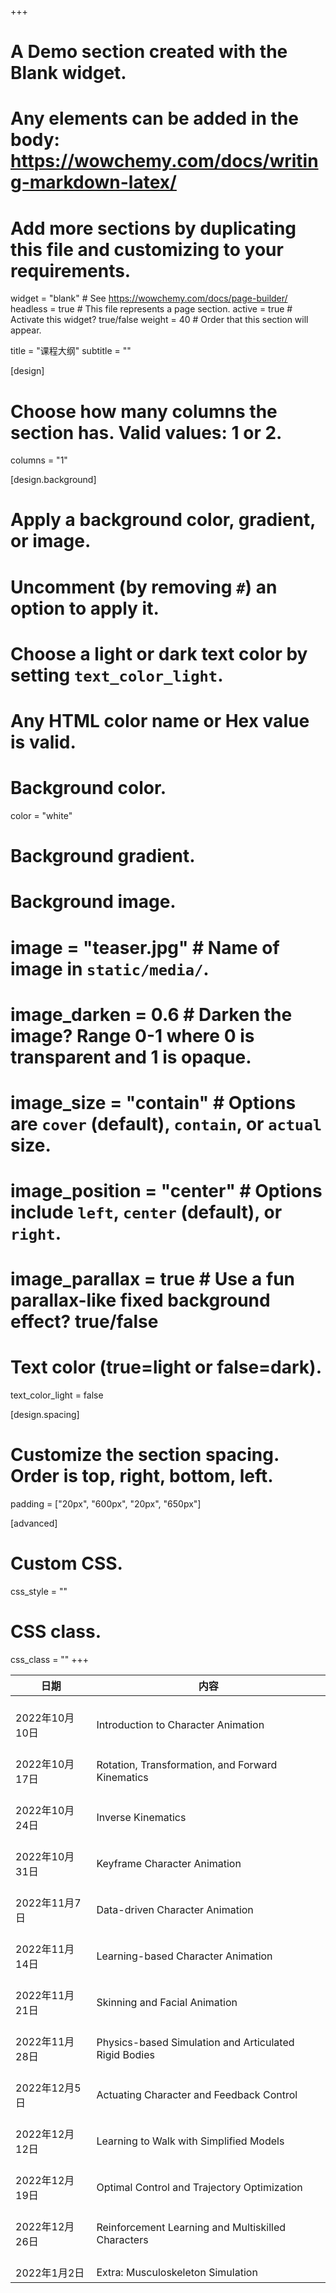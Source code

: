 +++
# A Demo section created with the Blank widget.
# Any elements can be added in the body: https://wowchemy.com/docs/writing-markdown-latex/
# Add more sections by duplicating this file and customizing to your requirements.

widget = "blank"  # See https://wowchemy.com/docs/page-builder/
headless = true  # This file represents a page section.
active = true  # Activate this widget? true/false
weight = 40  # Order that this section will appear.

title = "课程大纲"
subtitle = ""

[design]
  # Choose how many columns the section has. Valid values: 1 or 2.
  columns = "1"

[design.background]
  # Apply a background color, gradient, or image.
  #   Uncomment (by removing `#`) an option to apply it.
  #   Choose a light or dark text color by setting `text_color_light`.
  #   Any HTML color name or Hex value is valid.

  # Background color.
  color = "white"
  
  # Background gradient.
  
  
  # Background image.
  # image = "teaser.jpg"  # Name of image in `static/media/`.
  # image_darken = 0.6  # Darken the image? Range 0-1 where 0 is transparent and 1 is opaque.
  # image_size = "contain"  #  Options are `cover` (default), `contain`, or `actual` size.
  # image_position = "center"  # Options include `left`, `center` (default), or `right`.
  # image_parallax = true  # Use a fun parallax-like fixed background effect? true/false
  
  # Text color (true=light or false=dark).
  text_color_light = false

[design.spacing]
  # Customize the section spacing. Order is top, right, bottom, left.
  padding = ["20px", "600px", "20px", "650px"]

[advanced]
 # Custom CSS. 
 css_style = ""
 
 # CSS class.
 css_class = ""
+++


| 日期                     	| 内容                                                           	|
|--------------------------|-------------------------------------------------------------------|
|    <br>2022年10月10日    	|    <br>Introduction to Character Animation                        	|
|    <br>2022年10月17日    	|    <br>Rotation, Transformation, and Forward Kinematics           	|
|    <br>2022年10月24日    	|    <br>Inverse Kinematics                                         	|
|    <br>2022年10月31日    	|    <br>Keyframe Character Animation                               	|
|    <br>2022年11月7日     	|    <br>Data-driven Character Animation                            	|
|    <br>2022年11月14日    	|    <br>Learning-based Character Animation                         	|
|    <br>2022年11月21日    	|    <br>Skinning and Facial Animation                              	|
|    <br>2022年11月28日    	|    <br>Physics-based Simulation and Articulated Rigid   Bodies    	|
|    <br>2022年12月5日     	|    <br>Actuating Character and Feedback Control                   	|
|    <br>2022年12月12日    	|    <br>Learning to Walk with Simplified Models                    	|
|    <br>2022年12月19日    	|    <br>Optimal Control and Trajectory Optimization                	|
|    <br>2022年12月26日    	|    <br>Reinforcement Learning and Multiskilled Characters         	|
|    <br>2022年1月2日      	|    <br>Extra: Musculoskeleton Simulation                          	|

